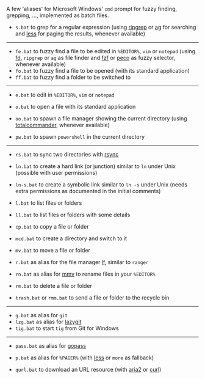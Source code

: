A few 'aliases' for Microsoft Windows' `cmd` prompt for fuzzy finding, grepping, ..., implemented as batch files.

- `s.bat` to grep for a regular expression (using [ripgrep](https://chocolatey.org/packages/ripgrep) or [ag](https://chocolatey.org/packages/ag) for searching and [less](https://chocolatey.org/packages/less) for paging the results, whenever available)

---

- `fe.bat` to fuzzy find a file to be edited in `%EDITOR%`, `vim` or `notepad` (using [fd](https://chocolatey.org/packages/fd), `ripgrep` or `ag` as file finder and [fzf](https://chocolatey.org/packages/fzf) or [peco](https://chocolatey.org/packages/peco) as fuzzy selector, whenever available)
- `fo.bat` to fuzzy find a file to be opened (with its standard application)
- `ff.bat` to fuzzy find a folder to be switched to

---

- `e.bat` to edit in `%EDITOR%`, `vim` or `notepad`
- `o.bat` to open a file with its standard application

- `oo.bat` to spawn a file manager showing the current directory (using [totalcommander](https://chocolatey.org/packages/totalcommander), whenever available)
- `pw.bat` to spawn `powershell` in the current directory

---

- `rs.bat` to sync two directories with [rsync](https://chocolatey.org/packages/rsync)

- `ln.bat` to create a hard link (or junction) similar to `ln` under Unix (possible with user permissions)
- `ln-s.bat` to create a symbolic link similar to `ln -s` under Unix (needs extra permissions as documented in the initial comments)

- `l.bat` to list files or folders
- `ll.bat` to list files or folders with some details

- `cp.bat` to copy a file or folder

- `mcd.bat` to create a directory and switch to it
- `mv.bat` to move a file or folder

- `r.bat` as alias for the file manager [lf](https://chocolatey.org/packages/lf), similar to `ranger`

- `rn.bat` as alias for [mmv](https://github.com/itchyny/mmv) to rename files in your `%EDITOR%`

- `rm.bat` to delete a file or folder
- `trash.bat` or `rmm.bat` to send a file or folder to the recycle bin

---

- `g.bat` as alias for `git`
- `lzg.bat` as alias for [lazygit](https://community.chocolatey.org/packages/lazygit)
- `tig.bat` to start `tig` from Git for Windows

---

- `pass.bat` as alias for [gopass](https://community.chocolatey.org/packages/gopass)

- `p.bat` as alias for `%PAGER%` (with [less](https://community.chocolatey.org/packages/less) or `more` as fallback)

- `qurl.bat` to download an URL resource (with [aria2](https://community.chocolatey.org/packages/aria2) or [curl](https://community.chocolatey.org/packages/curl))

